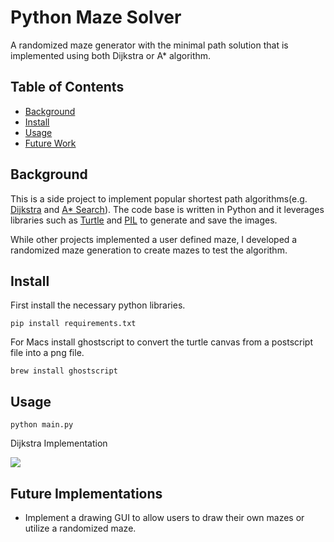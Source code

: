 # Python Maze Solver

A randomized maze generator with the minimal path solution that is implemented using both Dijkstra or A* algorithm.

## Table of Contents
- [Background](#background)
- [Install](#install)
- [Usage](#usage)
- [Future Work](#Future\sImplementations)

## Background

This is a side project to implement popular shortest path algorithms(e.g. [Dijkstra](#https://en.wikipedia.org/wiki/Dijkstra%27s_algorithm#Algorithm) and [A* Search](#https://en.wikipedia.org/wiki/A*_search_algorithm#Pseudocode)). The code base is written in Python and it leverages libraries such as  [Turtle](#https://docs.python.org/3.3/library/turtle.html?highlight=turtle) and [PIL](#https://pillow.readthedocs.io/en/3.0.x/handbook/overview.html) to generate and save the images.

While other projects implemented a user defined maze, I developed a randomized maze generation to create mazes to test the algorithm.  

## Install

First install the necessary python libraries.

```pip install requirements.txt```

For Macs install ghostscript to convert the turtle canvas from a postscript file into a png file.

```brew install ghostscript```

## Usage

```python main.py```

Dijkstra Implementation

![](res/dijkstra.gif)


## Future Implementations

 - Implement a drawing GUI to allow users to draw their own mazes or utilize a randomized maze.
